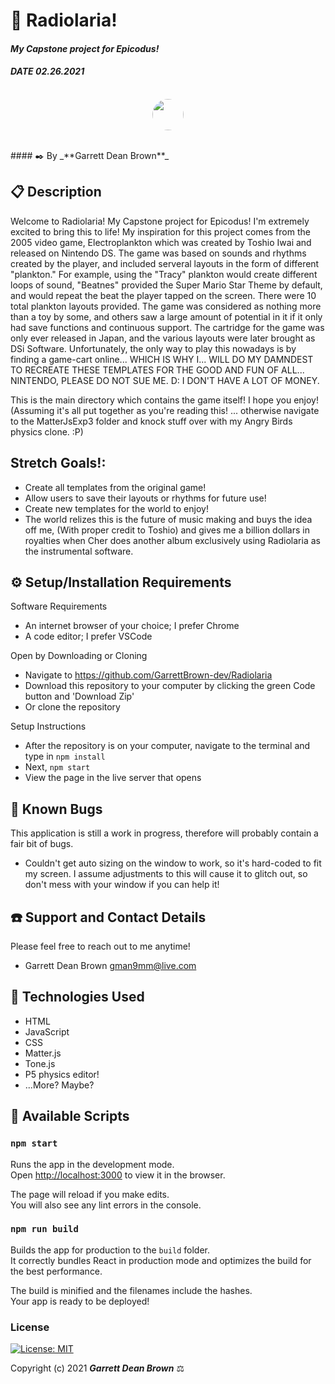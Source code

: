 # 🌋 Radiolaria!

#### _My Capstone project for Epicodus!_
#### _DATE 02.26.2021_

<p align="center">
    <br>
        <a href="https://github.com/GarrettBrown-dev">
        <img style="border-radius: 100%; height: 50px; width: auto" src="https://avatars1.githubusercontent.com/u/69095640?s=460&u=eefe493b85312d332eedc271ee24a39d586446ae&v=4">
    </a>
</p>

<br>
#### ✒️ By _**Garrett Dean Brown**_

## 📋 Description

Welcome to Radiolaria! My Capstone project for Epicodus! I'm extremely excited to bring this to life! My inspiration for this project comes from the 2005 video game, Electroplankton which was created by Toshio Iwai and released on Nintendo DS. The game was based on sounds and rhythms created by the player, and included serveral layouts in the form of different "plankton." For example, using the "Tracy" plankton would create different loops of sound, "Beatnes" provided the Super Mario Star Theme by default, and would repeat the beat the player tapped on the screen. There were 10 total plankton layouts provided. The game was considered as nothing more than a toy by some, and others saw a large amount of potential in it if it only had save functions and continuous support. The cartridge for the game was only ever released in Japan, and the various layouts were later brought as DSi Software. Unfortunately, the only way to play this nowadays is by finding a game-cart online... WHICH IS WHY I... WILL DO MY DAMNDEST TO RECREATE THESE TEMPLATES FOR THE GOOD AND FUN OF ALL... NINTENDO, PLEASE DO NOT SUE ME. D: I DON'T HAVE A LOT OF MONEY.

This is the main directory which contains the game itself! I hope you enjoy! (Assuming it's all put together as you're reading this! ... otherwise navigate to the MatterJsExp3 folder and knock stuff over with my Angry Birds physics clone. :P)

## Stretch Goals!: 

- Create all templates from the original game!
- Allow users to save their layouts or rhythms for future use!
- Create new templates for the world to enjoy!
- The world relizes this is the future of music making and buys the idea off me, (With proper credit to Toshio) and gives me a billion dollars in royalties when Cher does another album exclusively using Radiolaria as the instrumental software.

## ⚙️ Setup/Installation Requirements

Software Requirements
* An internet browser of your choice; I prefer Chrome
* A code editor; I prefer VSCode

Open by Downloading or Cloning
* Navigate to <https://github.com/GarrettBrown-dev/Radiolaria>
* Download this repository to your computer by clicking the green Code button and 'Download Zip'
* Or clone the repository

Setup Instructions 
* After the repository is on your computer, navigate to the terminal and type in `npm install`
* Next, `npm start`
* View the page in the live server that opens


## 🐜 Known Bugs

This application is still a work in progress, therefore will probably contain a fair bit of bugs.

- Couldn't get auto sizing on the window to work, so it's hard-coded to fit my screen. I assume adjustments to this will cause it to glitch out, so don't mess with your window if you can help it!

## ☎️ Support and Contact Details

Please feel free to reach out to me anytime!

* Garrett Dean Brown <gman9mm@live.com>

## 💾 Technologies Used

* HTML
* JavaScript
* CSS
* Matter.js
* Tone.js
* P5 physics editor!
* ...More? Maybe?

## 📜 Available Scripts

### `npm start`

Runs the app in the development mode.\
Open [http://localhost:3000](http://localhost:3000) to view it in the browser.

The page will reload if you make edits.\
You will also see any lint errors in the console.

### `npm run build`

Builds the app for production to the `build` folder.\
It correctly bundles React in production mode and optimizes the build for the best performance.

The build is minified and the filenames include the hashes.\
Your app is ready to be deployed!

### License

[![License: MIT](https://img.shields.io/badge/License-MIT-yellow.svg)](https://opensource.org/licenses/MIT)

Copyright (c) 2021 **_Garrett Dean Brown_** ⚖️